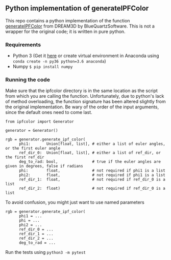 ## Python implementation of generateIPFColor
This repo contains a python implementation of the function [generateIPFColor](https://github.com/BlueQuartzSoftware/DREAM3D/blob/develop/Source/OrientationLib/LaueOps/HexagonalOps.cpp) from DREAM3D by BlueQuartzSoftware.
This is not a wrapper for the original code; it is written in pure python.

### Requirements
* Python 3 (Get it [here](https://www.python.org/downloads/) or create virtual environment in Anaconda using `conda create -n py36 python=3.6 anaconda`)
* Numpy `$ pip install numpy`

### Running the code
Make sure that the ipfcolor directory is in the same location as the script from which you are calling the function.
Unfortunately, due to python's lack of method overloading, the function signature has been altered slightly from the original implementation.
Be wary of the order of the input arguments, since the default ones need to come last.

```
from ipfcolor import Generator

generator = Generator()

rgb = generator.generate_ipf_color(
      phi1:       Union[float, list], # either a list of euler angles, or the first euler angle
      ref_dir_0:  Union[float, list], # either a list of ref_dir, or the first ref_dir
      deg_to_rad: bool,               # true if the euler angles are given in degrees, false if radians
      phi:        float,              # not required if phi1 is a list
      phi2:       float,              # not required if phi1 is a list
      ref_dir_1:  float,              # not required if ref_dir_0 is a list
      ref_dir_2:  float)              # not required if ref_dir_0 is a list
```

To avoid confusion, you might just want to use named parameters

```
rgb = generator.generate_ipf_color(
      phi1 = ...
      phi = ...
      phi2 = ...
      ref_dir_0 = ...
      ref_dir_1 = ...
      ref_dir_2 = ...
      deg_to_rad = ...
```

Run the tests using `python3 -m pytest`
